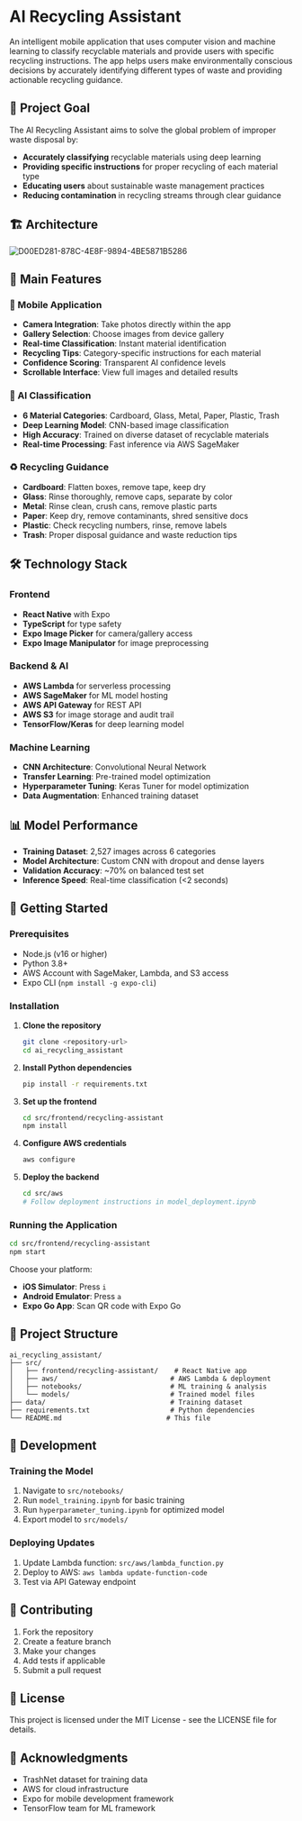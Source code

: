# AI Recycling Assistant

An intelligent mobile application that uses computer vision and machine learning to classify recyclable materials and provide users with specific recycling instructions. The app helps users make environmentally conscious decisions by accurately identifying different types of waste and providing actionable recycling guidance.

## 🎯 Project Goal

The AI Recycling Assistant aims to solve the global problem of improper waste disposal by:
- **Accurately classifying** recyclable materials using deep learning
- **Providing specific instructions** for proper recycling of each material type
- **Educating users** about sustainable waste management practices
- **Reducing contamination** in recycling streams through clear guidance

## 🏗️ Architecture

![D00ED281-878C-4E8F-9894-4BE5871B5286](https://github.com/user-attachments/assets/8ccd539a-d071-4678-81a3-6a7c3d7228bc)

## 🚀 Main Features

### 📱 Mobile Application
- **Camera Integration**: Take photos directly within the app
- **Gallery Selection**: Choose images from device gallery
- **Real-time Classification**: Instant material identification
- **Recycling Tips**: Category-specific instructions for each material
- **Confidence Scoring**: Transparent AI confidence levels
- **Scrollable Interface**: View full images and detailed results

### 🤖 AI Classification
- **6 Material Categories**: Cardboard, Glass, Metal, Paper, Plastic, Trash
- **Deep Learning Model**: CNN-based image classification
- **High Accuracy**: Trained on diverse dataset of recyclable materials
- **Real-time Processing**: Fast inference via AWS SageMaker

### ♻️ Recycling Guidance
- **Cardboard**: Flatten boxes, remove tape, keep dry
- **Glass**: Rinse thoroughly, remove caps, separate by color
- **Metal**: Rinse clean, crush cans, remove plastic parts
- **Paper**: Keep dry, remove contaminants, shred sensitive docs
- **Plastic**: Check recycling numbers, rinse, remove labels
- **Trash**: Proper disposal guidance and waste reduction tips

## 🛠️ Technology Stack

### Frontend
- **React Native** with Expo
- **TypeScript** for type safety
- **Expo Image Picker** for camera/gallery access
- **Expo Image Manipulator** for image preprocessing

### Backend & AI
- **AWS Lambda** for serverless processing
- **AWS SageMaker** for ML model hosting
- **AWS API Gateway** for REST API
- **AWS S3** for image storage and audit trail
- **TensorFlow/Keras** for deep learning model

### Machine Learning
- **CNN Architecture**: Convolutional Neural Network
- **Transfer Learning**: Pre-trained model optimization
- **Hyperparameter Tuning**: Keras Tuner for model optimization
- **Data Augmentation**: Enhanced training dataset

## 📊 Model Performance

- **Training Dataset**: 2,527 images across 6 categories
- **Model Architecture**: Custom CNN with dropout and dense layers
- **Validation Accuracy**: ~70% on balanced test set
- **Inference Speed**: Real-time classification (<2 seconds)

## 🚀 Getting Started

### Prerequisites
- Node.js (v16 or higher)
- Python 3.8+
- AWS Account with SageMaker, Lambda, and S3 access
- Expo CLI (`npm install -g expo-cli`)

### Installation

1. **Clone the repository**
   ```bash
   git clone <repository-url>
   cd ai_recycling_assistant
   ```

2. **Install Python dependencies**
   ```bash
   pip install -r requirements.txt
   ```

3. **Set up the frontend**
   ```bash
   cd src/frontend/recycling-assistant
   npm install
   ```

4. **Configure AWS credentials**
   ```bash
   aws configure
   ```

5. **Deploy the backend**
   ```bash
   cd src/aws
   # Follow deployment instructions in model_deployment.ipynb
   ```

### Running the Application

```bash
cd src/frontend/recycling-assistant
npm start
```

Choose your platform:
- **iOS Simulator**: Press `i`
- **Android Emulator**: Press `a`
- **Expo Go App**: Scan QR code with Expo Go

## 📁 Project Structure

```
ai_recycling_assistant/
├── src/
│   ├── frontend/recycling-assistant/    # React Native app
│   ├── aws/                            # AWS Lambda & deployment
│   ├── notebooks/                      # ML training & analysis
│   └── models/                         # Trained model files
├── data/                               # Training dataset
├── requirements.txt                    # Python dependencies
└── README.md                          # This file
```

## 🔧 Development

### Training the Model
1. Navigate to `src/notebooks/`
2. Run `model_training.ipynb` for basic training
3. Run `hyperparameter_tuning.ipynb` for optimized model
4. Export model to `src/models/`

### Deploying Updates
1. Update Lambda function: `src/aws/lambda_function.py`
2. Deploy to AWS: `aws lambda update-function-code`
3. Test via API Gateway endpoint

## 🤝 Contributing

1. Fork the repository
2. Create a feature branch
3. Make your changes
4. Add tests if applicable
5. Submit a pull request

## 📄 License

This project is licensed under the MIT License - see the LICENSE file for details.

## 🙏 Acknowledgments

- TrashNet dataset for training data
- AWS for cloud infrastructure
- Expo for mobile development framework
- TensorFlow team for ML framework
